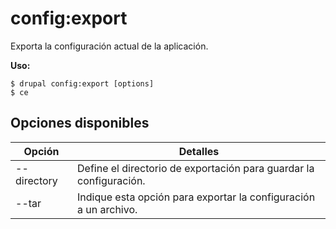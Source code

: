 # config:export
Exporta la configuración actual de la aplicación.

**Uso:**
```
$ drupal config:export [options]
$ ce  
```

## Opciones disponibles
Opción | Detalles
-------|-------------
--directory | Define el directorio de exportación para guardar la configuración.
--tar | Indique esta opción para exportar la configuración a un archivo.
